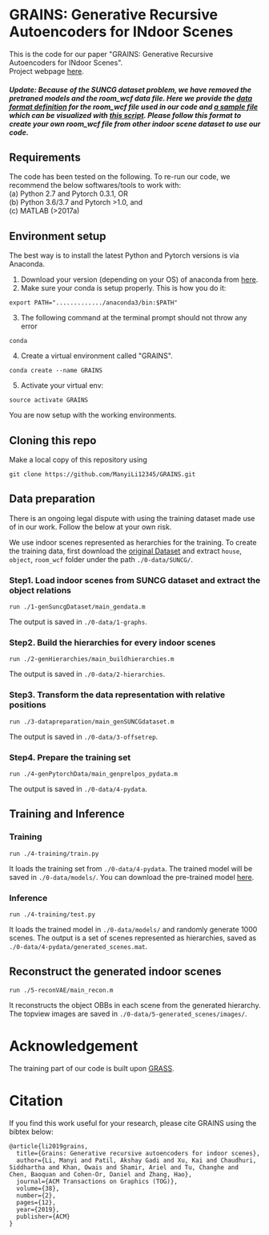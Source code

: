 # GRAINS: Generative Recursive Autoencoders for INdoor Scenes

This is the code for our paper "GRAINS: Generative Recursive Autoencoders for INdoor Scenes".<br/>
Project webpage [here](https://manyili12345.github.io/Publication/2018/GRAINS/index.html). 

##### Update: Because of the SUNCG dataset problem, we have removed the pretraned models and the room_wcf data file. Here we provide the [data format definition](https://github.com/ManyiLi12345/GRAINS/blob/master/data_format_definition.txt) for the room_wcf file used in our code and [a sample file](https://github.com/ManyiLi12345/GRAINS/blob/master/0-data/room_wcf_for_00a9efc8d6dcc489ea8f67b2fe486b03.zip) which can be visualized with [this script](https://github.com/ManyiLi12345/GRAINS/blob/master/vistools/vis_wcf.m). Please follow this format to create your own room_wcf file from other indoor scene dataset to use our code.

## Requirements
The code has been tested on the following. To re-run our code, we recommend the below softwares/tools to work with:<br />
(a) Python 2.7 and Pytorch 0.3.1, OR<br /> 
(b) Python 3.6/3.7 and Pytorch >1.0, and <br />
(c) MATLAB (>2017a)

## Environment setup
The best way is to install the latest Python and Pytorch versions is via Anaconda.
1) Download your version (depending on your OS) of anaconda from [here](https://www.anaconda.com/distribution/).
2) Make sure your conda is setup properly. This is how you do it: 
```
export PATH="............./anaconda3/bin:$PATH"
```
3) The following command at the terminal prompt should not throw any error 
```
conda
```
4) Create a virtual environment called "GRAINS". 
```
conda create --name GRAINS
```
5) Activate your virtual env: 
```
source activate GRAINS
```
You are now setup with the working environments.

## Cloning this repo
Make a local copy of this repository using
```
git clone https://github.com/ManyiLi12345/GRAINS.git
```

## Data preparation
There is an ongoing legal dispute with using the training dataset made use of in our work. Follow the below at your own risk.

We use indoor scenes represented as herarchies for the training. To create the training data, first download the [original Dataset](http://suncg.cs.princeton.edu/) and extract `house`, `object`, `room_wcf` folder under the path `./0-data/SUNCG/`.

### Step1. Load indoor scenes from SUNCG dataset and extract the object relations
```
run ./1-genSuncgDataset/main_gendata.m
```
The output is saved in `./0-data/1-graphs`.

### Step2. Build the hierarchies for every indoor scenes
```
run ./2-genHierarchies/main_buildhierarchies.m
```
The output is saved in `./0-data/2-hierarchies`.

### Step3. Transform the data representation with relative positions
```
run ./3-datapreparation/main_genSUNCGdataset.m
```
The output is saved in `./0-data/3-offsetrep`.

### Step4. Prepare the training set
```
run ./4-genPytorchData/main_genprelpos_pydata.m
```
The output is saved in `./0-data/4-pydata`.

## Training and Inference
### Training
```
run ./4-training/train.py
```
It loads the training set from `./0-data/4-pydata`. The trained model will be saved in `./0-data/models/`. You can download the pre-trained model [here](xxxx).

### Inference
```
run ./4-training/test.py
```
It loads the trained model in `./0-data/models/` and randomly generate 1000 scenes. The output is a set of scenes represented as hierarchies, saved as `./0-data/4-pydata/generated_scenes.mat`.

## Reconstruct the generated indoor scenes
```
run ./5-reconVAE/main_recon.m
```
It reconstructs the object OBBs in each scene from the generated hierarchy. The topview images are saved in `./0-data/5-generated_scenes/images/`.

# Acknowledgement
The training part of our code is built upon [GRASS](https://github.com/kevin-kaixu/grass_pytorch).

# Citation
If you find this work useful for your research, please cite GRAINS using the bibtex below:

```
@article{li2019grains,
  title={Grains: Generative recursive autoencoders for indoor scenes},
  author={Li, Manyi and Patil, Akshay Gadi and Xu, Kai and Chaudhuri, Siddhartha and Khan, Owais and Shamir, Ariel and Tu, Changhe and     Chen, Baoquan and Cohen-Or, Daniel and Zhang, Hao},
  journal={ACM Transactions on Graphics (TOG)},
  volume={38},
  number={2},
  pages={12},
  year={2019},
  publisher={ACM}
}
```
